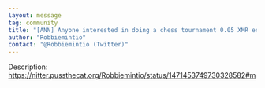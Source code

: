 ```yaml
---
layout: message
tag: community
title: "[ANN] Anyone interested in doing a chess tournament 0.05 XMR entry fee towards the prize pool?"
author: "Robbiemintio"	
contact: "@Robbiemintio (Twitter)"
---
```


Description: https://nitter.pussthecat.org/Robbiemintio/status/1471453749730328582#m
